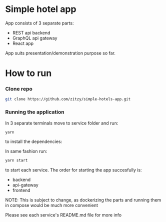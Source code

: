 # Simple hotel app

App consists of 3 separate parts:

- REST api backend
- GraphQL api gateway
- React app

App suits presentation/demonstration purpose so far.

# How to run

### Clone repo

```bash
git clone https://github.com/zitzy/simple-hotels-app.git
```

### Running the application

In 3 separate terminals move to service folder and run:

```bash
yarn
```

to install the dependencies:

In same fashion run:

```bash
yarn start
```

to start each service.
The order for starting the app succesfully is:

- backend
- api-gateway
- frontend

NOTE: This is subject to change, as dockerizing the parts and running them in compose would be much more convenient

Please see each service's README.md file for more info
